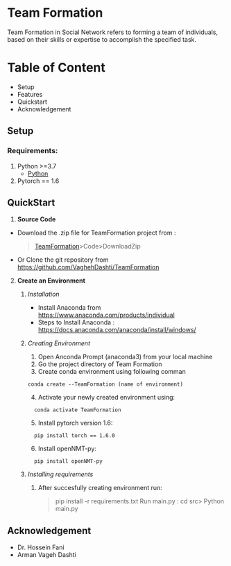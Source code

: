 # Team Formation 
Team Formation in Social Network refers to forming a team of individuals, based on their skills or expertise to accomplish the specified task.

# Table of Content
* Setup
* Features
* Quickstart
* Acknowledgement

## Setup

### Requirements:
1. Python >=3.7 
    * [Python](https://www.python.org/downloads/)
2. Pytorch == 1.6
    
## QuickStart

1. **Source Code**
  * Download the .zip file for TeamFormation project from :
    > [TeamFormation](https://github.com/VaghehDashti/TeamFormation)>Code>DownloadZip
  * Or Clone the git repository from https://github.com/VaghehDashti/TeamFormation

2. **Create an Environment**
    1. *Installation*
        * Install Anaconda from https://www.anaconda.com/products/individual
        * Steps to Install Anaconda :  https://docs.anaconda.com/anaconda/install/windows/

    2. *Creating Environment*
        1. Open Anconda Prompt (anaconda3) from your local machine
        2. Go the project directory of Team Formation
        3. Create conda environment using following comman
          ```
          conda create --TeamFormation (name of environment)
          ```
        4. Activate your newly created environment using:
          ```
            conda activate TeamFormation
          ```
        5. Install pytorch version 1.6:
          ```
            pip install torch == 1.6.0
          ```
        6. Install openNMT-py:
          ```
            pip install openNMT-py
          ```
    3. *Installing requirements*
        1. After succesfully creating environment run:
            > pip install -r requirements.txt
            > Run main.py : cd src> Python main.py

## Acknowledgement
   * Dr. Hossein Fani
   * Arman Vageh Dashti
